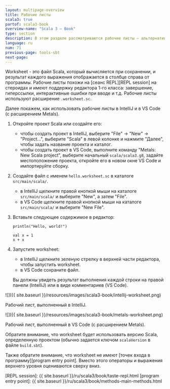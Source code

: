 ```yaml
---
layout: multipage-overview
title: Рабочие листы
scala3: true
partof: scala3-book
overview-name: "Scala 3 — Book"
type: section
description: В этом разделе рассматриваются рабочие листы — альтернатива проектам Scala.
language: ru
num: 71
previous-page: tools-sbt
next-page:
---
```


Worksheet - это файл Scala, который вычисляется при сохранении,
и результат каждого выражения отображается в столбце справа от программы.
Рабочие листы похожи на [сеанс REPL][REPL session] на стероидах
и имеют поддержку редактора 1-го класса: завершение, гиперссылки, интерактивные ошибки при вводе и т.д.
Рабочие листы используют расширение `.worksheet.sc`.

Далее покажем, как использовать рабочие листы в IntelliJ и в VS Code (с расширением Metals).

1. Откройте проект Scala или создайте его:
    - чтобы создать проект в IntelliJ, выберите "File" -> "New" -> "Project...",
      выберите "Scala" в левой колонке и нажмите "Далее", чтобы задать название проекта и каталог.
    - чтобы создать проект в VS Code, выполните команду "Metals: New Scala project",
      выберите начальный `scala/scala3.g8`, задайте местоположение проекта,
      откройте его в новом окне VS Code и импортируйте сборку.
1. Создайте файл с именем `hello.worksheet.sc` в каталоге `src/main/scala/`.
    - в IntelliJ щелкните правой кнопкой мыши на каталоге `src/main/scala/` и выберите "New", а затем "File".
    - в VS Code щелкните правой кнопкой мыши на каталоге `src/main/scala/` и выберите "New File".
1. Вставьте следующее содержимое в редактор:

   ```
   println("Hello, world!")

   val x = 1
   x + x
   ```

1. Запустите worksheet:

    - в IntelliJ щелкните зеленую стрелку в верхней части редактора, чтобы запустить worksheet.
    - в VS Code сохраните файл.

   Вы должны увидеть результат выполнения каждой строки на правой панели (IntelliJ) или в виде комментариев (VS Code).

![]({{ site.baseurl }}/resources/images/scala3-book/intellij-worksheet.png)

Рабочий лист, выполненный в IntelliJ.

![]({{ site.baseurl }}/resources/images/scala3-book/metals-worksheet.png)

Рабочий лист, выполненный в VS Code (с расширением Metals).

Обратите внимание, что worksheet будет использовать версию Scala,
определенную проектом (обычно задается ключом `scalaVersion` в файле `build.sbt`).

Также обратите внимание, что worksheet не имеют [точек входа в программу][program entry point].
Вместо этого операторы и выражения верхнего уровня оцениваются сверху вниз.

[REPL session]: {{ site.baseurl }}/ru/scala3/book/taste-repl.html
[program entry point]: {{ site.baseurl }}/ru/scala3/book/methods-main-methods.html
